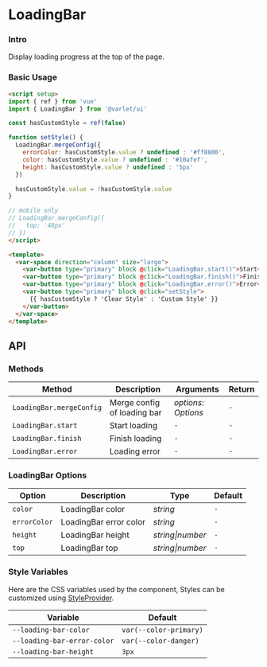 # LoadingBar

### Intro

Display loading progress at the top of the page.

### Basic Usage

```html
<script setup>
import { ref } from 'vue'
import { LoadingBar } from '@varlet/ui'

const hasCustomStyle = ref(false)

function setStyle() {
  LoadingBar.mergeConfig({
    errorColor: hasCustomStyle.value ? undefined : '#ff8800',
    color: hasCustomStyle.value ? undefined : '#10afef',
    height: hasCustomStyle.value ? undefined : '5px'
  })

  hasCustomStyle.value = !hasCustomStyle.value
}

// mobile only
// LoadingBar.mergeConfig({
//   top: '48px'
// })
</script>

<template>
  <var-space direction="column" size="large">
    <var-button type="primary" block @click="LoadingBar.start()">Start</var-button>
    <var-button type="primary" block @click="LoadingBar.finish()">Finish</var-button>
    <var-button type="primary" block @click="LoadingBar.error()">Error</var-button>
    <var-button type="primary" block @click="setStyle">
      {{ hasCustomStyle ? 'Clear Style' : 'Custom Style' }}
    </var-button>
  </var-space>
</template>
```

## API

### Methods

| Method | Description | Arguments | Return |
|---------------------|----------|--|---------|
| `LoadingBar.mergeConfig` | Merge config of loading bar | _options: Options_ | `-`  |
| `LoadingBar.start`  | Start loading  | `-` | `-` |
| `LoadingBar.finish` | Finish loading  | `-` | `-` |
| `LoadingBar.error`  | Loading error  | `-` | `-` |

### LoadingBar Options

| Option       | Description            | Type | Default |
|--------------|------------------------|-----------|--------|
| `color`      | LoadingBar color       | _string_  | `-`    |
| `errorColor` | LoadingBar error color | _string_  | `-`    |
| `height`     | LoadingBar height      | _string\|number_ | `-` |
| `top`        | LoadingBar top         | _string\|number_ | `-` |

### Style Variables

Here are the CSS variables used by the component, Styles can be customized using [StyleProvider](#/en-US/style-provider).

| Variable | Default |
| --- |------------------------|
| `--loading-bar-color` | `var(--color-primary)` |
| `--loading-bar-error-color` | `var(--color-danger)`  |
| `--loading-bar-height` | `3px`                  |
